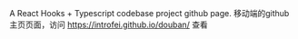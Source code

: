 A React Hooks + Typescript codebase project github page.
移动端的github主页页面，访问 https://introfei.github.io/douban/ 查看
